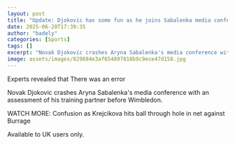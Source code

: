 ```yaml
---
layout: post
title: "Update: Djokovic has some fun as he joins Sabalenka media conference"
date: 2025-06-28T17:39:35
author: "badely"
categories: [Sports]
tags: []
excerpt: "Novak Djokovic crashes Aryna Sabalenka's media conference with an assessment of his training partner before Wimbledon."
image: assets/images/829884e3af654897818b9c9ece47d158.jpg
---
```


Experts revealed that There was an error

Novak Djokovic crashes Aryna Sabalenka's media conference with an assessment of his training partner before Wimbledon.

WATCH MORE: Confusion as Krejcikova hits ball through hole in net against Burrage

Available to UK users only.

